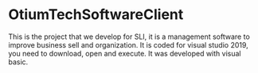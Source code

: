 # OtiumTechSoftwareClient
This is the project that we develop for SLI, it is a management software to improve business sell and organization.
It is coded for visual studio 2019, you need to download, open and execute.
It was developed with visual basic.
